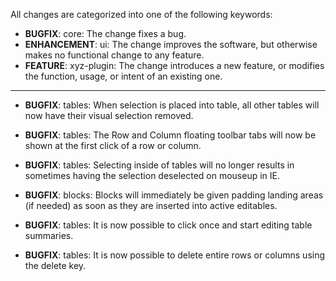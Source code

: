 All changes are categorized into one of the following keywords:

- **BUGFIX**:      core: The change fixes a bug.
- **ENHANCEMENT**: ui: The change improves the software, but otherwise makes no
                   functional change to any feature.
- **FEATURE**:     xyz-plugin: The change introduces a new feature, or modifies the function,
                   usage, or intent of an existing one.

----

- **BUGFIX**: tables: When selection is placed into table, all other tables will
              now have their visual selection removed.

- **BUGFIX**: tables: The Row and Column floating toolbar tabs will now be shown
              at the first click of a row or column.

- **BUGFIX**: tables: Selecting inside of tables will no longer results in
              sometimes having the selection deselected on mouseup in IE.

- **BUGFIX**: blocks: Blocks will immediately be given padding landing areas (if
              needed) as soon as they are inserted into active editables.

- **BUGFIX**: tables: It is now possible to click once and start editing table
              summaries.

- **BUGFIX**: tables: It is now possible to delete entire rows or columns using
              the delete key.
